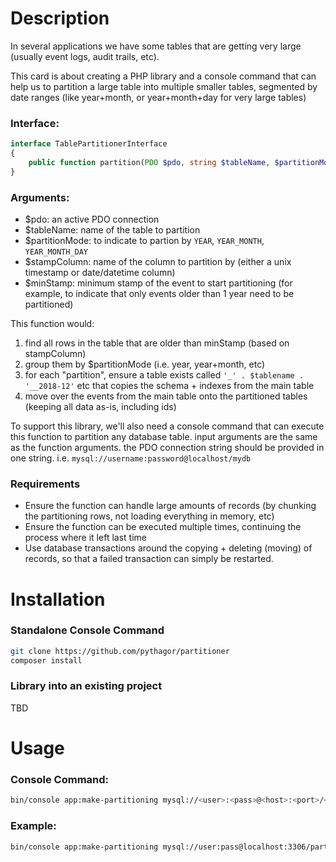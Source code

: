 # Description

In several applications we have some tables that are getting very large (usually event logs, audit trails, etc).

This card is about creating a PHP library and a console command that can help us to partition a large table into multiple smaller tables, segmented by date ranges (like year+month, or year+month+day for very large tables)

### Interface:

```php
interface TablePartitionerInterface
{​
    public function partition(PDO $pdo, string $tableName, $partitionMode, string $stampColumn,  $minStamp);
}​
```

### Arguments:

* $pdo: an active PDO connection
* $tableName: name of the table to partition
* $partitionMode: to indicate to partion by `YEAR`, `YEAR_MONTH`, `YEAR_MONTH_DAY`
* $stampColumn: name of the column to partition by (either a unix timestamp or date/datetime column)
* $minStamp: minimum stamp of the event to start partitioning (for example, to indicate that only events older than 1 year need to be partitioned)

This function would:

1. find all rows in the table that are older than minStamp (based on stampColumn)
2. group them by $partitionMode (i.e. year, year+month, etc)
3. for each &quot;partition&quot;, ensure a table exists called `'_' . $tablename . '__2018-12'` etc that copies the schema + indexes from the main table
4. move over the events from the main table onto the partitioned tables (keeping all data as-is, including ids)

To support this library, we'll also need a console command that can execute this function to partition any database table. input arguments are the same as the function arguments. the PDO connection string should be provided in one string. i.e. `mysql://username:password@localhost/mydb`

### Requirements

* Ensure the function can handle large amounts of records (by chunking the partitioning rows, not loading everything in memory, etc)
* Ensure the function can be executed multiple times, continuing the process where it left last time
* Use database transactions around the copying + deleting (moving) of records, so that a failed transaction can simply be restarted.

# Installation

### Standalone Console Command

```bash
git clone https://github.com/pythagor/partitioner
composer install
```
### Library into an existing project

TBD

# Usage

### Console Command:

```bash
bin/console app:make-partitioning mysql://<user>:<pass>@<host>:<port>/<database> <table_name> <partition_mode> <column> <min_stamp>
```

### Example:

```bash
bin/console app:make-partitioning mysql://user:pass@localhost:3306/partition log_visit YEAR_MONTH_DAY visit_first_action_time 2018-10-01
```
